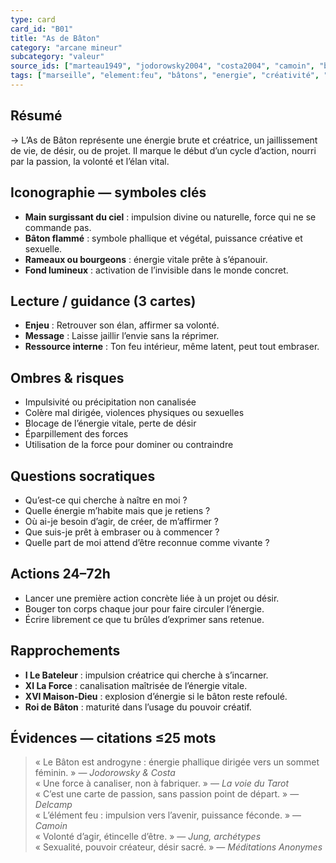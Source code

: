 ```yaml
---
type: card
card_id: "B01"
title: "As de Bâton"
category: "arcane mineur"
subcategory: "valeur"
source_ids: ["marteau1949", "jodorowsky2004", "costa2004", "camoin", "bendov2011", "delcamp1976", "nadolny", "jung", "meditationsanonymes", "archetypaljourney"]
tags: ["marseille", "element:feu", "bâtons", "energie", "créativité", "volonté", "sexualité"]
---
```


## Résumé
→ L’As de Bâton représente une énergie brute et créatrice, un jaillissement de vie, de désir, ou de projet. Il marque le début d’un cycle d’action, nourri par la passion, la volonté et l’élan vital.

## Iconographie — symboles clés
- **Main surgissant du ciel** : impulsion divine ou naturelle, force qui ne se commande pas.
- **Bâton flammé** : symbole phallique et végétal, puissance créative et sexuelle.
- **Rameaux ou bourgeons** : énergie vitale prête à s’épanouir.
- **Fond lumineux** : activation de l’invisible dans le monde concret.

## Lecture / guidance (3 cartes)
- **Enjeu** : Retrouver son élan, affirmer sa volonté.
- **Message** : Laisse jaillir l’envie sans la réprimer.
- **Ressource interne** : Ton feu intérieur, même latent, peut tout embraser.

## Ombres & risques
- Impulsivité ou précipitation non canalisée  
- Colère mal dirigée, violences physiques ou sexuelles  
- Blocage de l’énergie vitale, perte de désir  
- Éparpillement des forces  
- Utilisation de la force pour dominer ou contraindre

## Questions socratiques
- Qu’est-ce qui cherche à naître en moi ?
- Quelle énergie m’habite mais que je retiens ?
- Où ai-je besoin d’agir, de créer, de m’affirmer ?
- Que suis-je prêt à embraser ou à commencer ?
- Quelle part de moi attend d’être reconnue comme vivante ?

## Actions 24–72h
- Lancer une première action concrète liée à un projet ou désir.
- Bouger ton corps chaque jour pour faire circuler l’énergie.
- Écrire librement ce que tu brûles d’exprimer sans retenue.

## Rapprochements
- **I Le Bateleur** : impulsion créatrice qui cherche à s’incarner.
- **XI La Force** : canalisation maîtrisée de l’énergie vitale.
- **XVI Maison-Dieu** : explosion d’énergie si le bâton reste refoulé.
- **Roi de Bâton** : maturité dans l’usage du pouvoir créatif.

## Évidences — citations ≤25 mots
> « Le Bâton est androgyne : énergie phallique dirigée vers un sommet féminin. » — *Jodorowsky & Costa*  
> « Une force à canaliser, non à fabriquer. » — *La voie du Tarot*  
> « C’est une carte de passion, sans passion point de départ. » — *Delcamp*  
> « L’élément feu : impulsion vers l’avenir, puissance féconde. » — *Camoin*  
> « Volonté d’agir, étincelle d’être. » — *Jung, archétypes*  
> « Sexualité, pouvoir créateur, désir sacré. » — *Méditations Anonymes*
